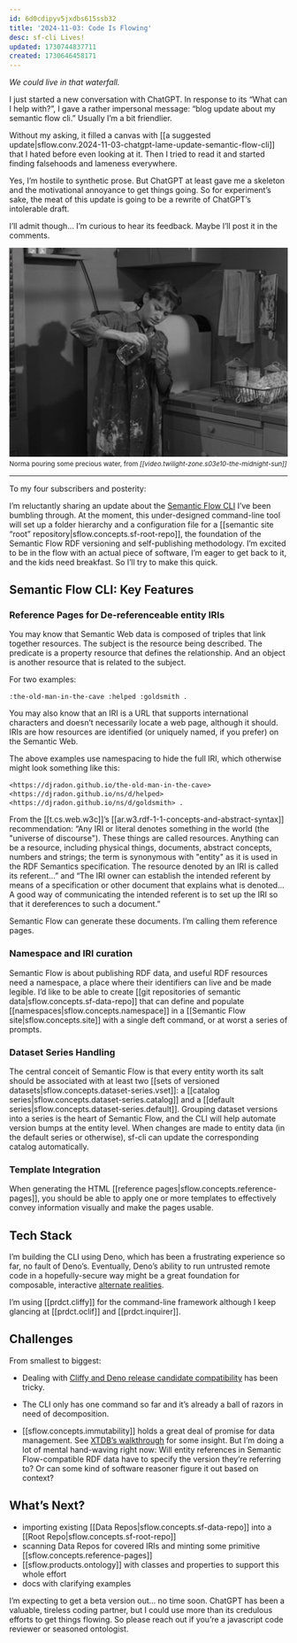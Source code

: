 ```yaml
---
id: 6d0cdipyv5jxdbs615ssb32
title: '2024-11-03: Code Is Flowing'
desc: sf-cli Lives!
updated: 1730744837711
created: 1730646458171
---
```


*We could live in that waterfall.*

I just started a new conversation with ChatGPT. In response to its “What can I help with?”, I gave a rather impersonal message: “blog update about my semantic flow cli.” Usually I’m a bit friendlier.

Without my asking, it filled a canvas with [[a suggested update|sflow.conv.2024-11-03-chatgpt-lame-update-semantic-flow-cli]] that I hated before even looking at it. Then I tried to read it and started finding falsehoods and lameness everywhere.

Yes, I’m hostile to synthetic prose. But ChatGPT at least gave me a skeleton and the motivational annoyance to get things going. So for experiment’s sake, the meat of this update is going to be a rewrite of ChatGPT’s intolerable draft. 

I’ll admit though... I’m curious to hear its feedback. Maybe I’ll post it in the comments.


[![The Midnight Sun](/assets/images/2024-11-03-07-51-56.png)](https://djradon.github.io/wiki/notes/74xz2kw8sjpc5ifkske9z3c/)
<small>Norma pouring some precious water, from *[[video.twilight-zone.s03e10-the-midnight-sun]]*</small>

---

To my four subscribers and posterity:

I’m reluctantly sharing an update about the [Semantic Flow CLI](https://github.com/semantic-flow/sf-cli) I’ve been bumbling through. At the moment, this under-designed command-line tool will set up a folder hierarchy and a configuration file for a [[semantic site “root” repository|sflow.concepts.sf-root-repo]], the foundation of the Semantic Flow RDF versioning and self-publishing methodology. I’m excited to be in the flow with an actual piece of software, I’m eager to get back to it, and the kids need breakfast. So I’ll try to make this quick.

## Semantic Flow CLI: Key Features

### Reference Pages for De-referenceable entity IRIs

You may know that Semantic Web data is composed of triples that link together resources. The subject is the resource being described. The predicate is a property resource that defines the relationship. And an object is another resource that is related to the subject. 

For two examples:

```turtle
:the-old-man-in-the-cave :helped :goldsmith .
```

You may also know that an IRI is a URL that supports international characters and doesn’t necessarily locate a web page, although it should. IRIs are how resources are identified (or uniquely named, if you prefer) on the Semantic Web.

The above examples use namespacing to hide the full IRI, which otherwise might look something like this:

```turtle
<https://djradon.github.io/the-old-man-in-the-cave> <https://djradon.github.io/ns/d/helped> <https://djradon.github.io/ns/d/goldsmith> .
```

From the [[t.cs.web.w3c]]’s [[ar.w3.rdf-1-1-concepts-and-abstract-syntax]] recommendation: “Any IRI or literal denotes something in the world (the "universe of discourse"). These things are called resources. Anything can be a resource, including physical things, documents, abstract concepts, numbers and strings; the term is synonymous with "entity" as it is used in the RDF Semantics specification. The resource denoted by an IRI is called its referent...” and “The IRI owner can establish the intended referent by means of a specification or other document that explains what is denoted... A good way of communicating the intended referent is to set up the IRI so that it dereferences to such a document.”

Semantic Flow can generate these documents. I’m calling them reference pages.

### Namespace and IRI curation

Semantic Flow is about publishing RDF data, and useful RDF resources need a namespace, a place where their identifiers can live and be made legible. I’d like to be able to create [[git repositories of semantic data|sflow.concepts.sf-data-repo]] that can define and populate [[namespaces|sflow.concepts.namespace]] in a [[Semantic Flow site|sflow.concepts.site]] with a single deft command, or at worst a series of prompts.

### Dataset Series Handling

The central conceit of Semantic Flow is that every entity worth its salt should be associated with at least two [[sets of versioned datasets|sflow.concepts.dataset-series.vset]]: a [[catalog series|sflow.concepts.dataset-series.catalog]] and a [[default series|sflow.concepts.dataset-series.default]]. Grouping dataset versions into a series is the heart of Semantic Flow, and the CLI will help automate version bumps at the entity level. When changes are made to entity data (in the default series or otherwise), sf-cli can update the corresponding catalog automatically.

### Template Integration

When generating the HTML [[reference pages|sflow.concepts.reference-pages]], you should be able to apply one or more templates to effectively convey information visually and make the pages usable. 

## Tech Stack

I’m building the CLI using Deno, which has been a frustrating experience so far, no fault of Deno’s. Eventually, Deno’s ability to run untrusted remote code in a hopefully-secure way might be a great foundation for composable, interactive [alternate realities](https://theoldmaninthecave.substack.com/p/lets-reboot-the-semantic-web-with-alternate-realities). 

I’m using [[prdct.cliffy]] for the command-line framework although I keep glancing at [[prdct.oclif]] and [[prdct.inquirer]].

## Challenges

From smallest to biggest: 

- Dealing with [Cliffy and Deno release candidate compatibility](https://github.com/c4spar/deno-cliffy/issues/763) has been tricky.

- The CLI only has one command so far and it’s already a ball of razors in need of decomposition.

- [[sflow.concepts.immutability]] holds a great deal of promise for data management. See [XTDB’s walkthrough](https://docs.xtdb.com/tutorials/immutability-walkthrough/part-1.html) for some insight. But I’m doing a lot of mental hand-waving right now: Will entity references in Semantic Flow-compatible RDF data have to specify the version they’re referring to? Or can some kind of software reasoner figure it out based on context? 

## What’s Next?

- importing existing [[Data Repos|sflow.concepts.sf-data-repo]] into a [[Root Repo|sflow.concepts.sf-root-repo]]
- scanning Data Repos for covered IRIs and minting some primitive [[sflow.concepts.reference-pages]]
- [[sflow.products.ontology]] with classes and properties to support this whole effort
- docs with clarifying examples

I’m expecting to get a beta version out... no time soon. ChatGPT has been a valuable, tireless coding partner, but I could use more than its credulous efforts to get things flowing. So please reach out if you’re a javascript code reviewer or seasoned ontologist.